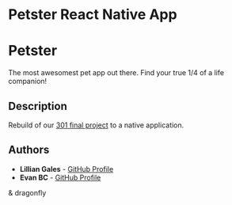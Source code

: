 # Petster React Native App

# Petster
The most awesomest pet app out there. Find your true 1/4 of a life companion!

## Description 
Rebuild of our [301 final project](https://github.com/lillielise/Petster) to a native application.

## Authors

* **Lillian Gales** - [GitHub Profile](https://github.com/lillielise)
* **Evan BC** - [GitHub Profile](https://github.com/EvanBC1)


& dragonfly
